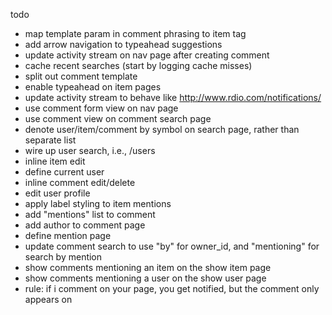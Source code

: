 todo
- map template param in comment phrasing to item tag
- add arrow navigation to typeahead suggestions
- update activity stream on nav page after creating comment
- cache recent searches (start by logging cache misses)
- split out comment template
- enable typeahead on item pages
- update activity stream to behave like http://www.rdio.com/notifications/
- use comment form view on nav page
- use comment view on comment search page
- denote user/item/comment by symbol on search page, rather than separate list
- wire up user search, i.e., /users
- inline item edit
- define current user
- inline comment edit/delete
- edit user profile
- apply label styling to item mentions
- add "mentions" list to comment
- add author to comment page
- define mention page
- update comment search to use "by" for owner_id, and "mentioning" for search by mention
- show comments mentioning an item on the show item page
- show comments mentioning a user on the show user page
- rule: if i comment on your page, you get notified, but the comment only appears on
